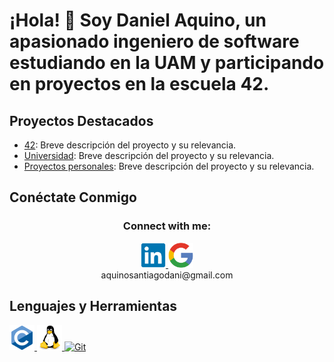 # ¡Hola! 👋 Soy Daniel Aquino, un apasionado ingeniero de software estudiando en la UAM y participando en proyectos en la escuela 42.

## Proyectos Destacados

- [42](https://github.com/DanielAquino2003/gnl): Breve descripción del proyecto y su relevancia.
- [Universidad](https://github.com/DanielAquino2003/gnl): Breve descripción del proyecto y su relevancia.
- [Proyectos personales](https://github.com/DanielAquino2003/gnl): Breve descripción del proyecto y su relevancia.

## Conéctate Conmigo

<h3 align="center">Connect with me:</h3>
<p align="center">
  <a href="https://www.linkedin.com/in/danielaquino2003/" target="_blank" rel="noreferrer">
    <img src="https://raw.githubusercontent.com/devicons/devicon/master/icons/linkedin/linkedin-original.svg" alt="LinkedIn" width="40" height="40"/>
  </a>
  <a href="mailto:aquinosantiagodani@gmail.com" target="_blank" rel="noreferrer">
    <img src="https://raw.githubusercontent.com/devicons/devicon/master/icons/google/google-original.svg" alt="Email" width="40" height="40"/>
  </a><br>
  aquinosantiagodani@gmail.com
</p>

## Lenguajes y Herramientas

<p align="left">
  <a href="https://www.cprogramming.com/" target="_blank" rel="noreferrer">
    <img src="https://raw.githubusercontent.com/devicons/devicon/master/icons/c/c-original.svg" alt="C" width="40" height="40"/>
  </a>
  <a href="https://www.linux.org/" target="_blank" rel="noreferrer">
    <img src="https://raw.githubusercontent.com/devicons/devicon/master/icons/linux/linux-original.svg" alt="Linux" width="40" height="40"/>
  </a>
  <a href="https://git-scm.com/" target="_blank" rel="noreferrer">
    <img src="https://www.vectorlogo.zone/logos/git-scm/git-scm-icon.svg" alt="Git" width="40" height="40"/>
  </a>
</p>

